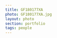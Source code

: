 ```yaml
--- 
title: GF180177XA 
photo: GF180177XA.jpg 
layout: photo 
section: portfolio 
tags: people 
---  
```

  
